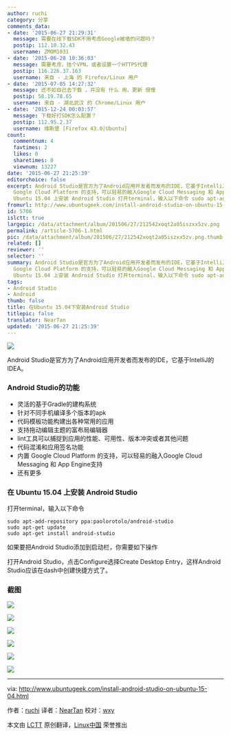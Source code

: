 ```yaml
---
author: ruchi
category: 分享
comments_data:
- date: '2015-06-27 21:29:31'
  message: 需要在线下载SDK不用考虑Google被墙的问题吗？
  postip: 112.10.32.43
  username: ZMOM1031
- date: '2015-06-28 10:36:03'
  message: 需要考虑，挂个VPN，或者设置一个HTTPS代理
  postip: 116.226.37.163
  username: 来自 - 上海 的 Firefox/Linux 用户
- date: '2015-07-05 14:27:32'
  message: 还不如自己去下载 ，并没有 什么 用，更新 很慢
  postip: 58.19.78.65
  username: 来自 - 湖北武汉 的 Chrome/Linux 用户
- date: '2015-12-24 00:03:57'
  message: 下载好打SDK怎么配置？
  postip: 112.95.2.37
  username: 维斯堡 [Firefox 43.0|Ubuntu]
count:
  commentnum: 4
  favtimes: 2
  likes: 0
  sharetimes: 0
  viewnum: 13227
date: '2015-06-27 21:25:39'
editorchoice: false
excerpt: Android Studio是官方为了Android应用开发者而发布的IDE，它基于IntelliJ的IDEA。 Android Studio的功能   灵活的基于Gradle的建构系统   针对不同手机编译多个版本的apk   代码模板功能构建出各种常用的应用   支持拖动编辑主题的富布局编辑器   lint工具可以捕捉到应用的性能、可用性、版本冲突或者其他问题   代码混淆和应用签名功能   内置
  Google Cloud Platform 的支持，可以轻易的融入Google Cloud Messaging 和 App Engine支持   还有更多   在
  Ubuntu 15.04 上安装 Android Studio 打开terminal，输入以下命令 sudo apt-add-repo
fromurl: http://www.ubuntugeek.com/install-android-studio-on-ubuntu-15-04.html
id: 5706
islctt: true
largepic: /data/attachment/album/201506/27/212542xoqt2a05iszxx5zv.png
permalink: /article-5706-1.html
pic: /data/attachment/album/201506/27/212542xoqt2a05iszxx5zv.png.thumb.jpg
related: []
reviewer: ''
selector: ''
summary: Android Studio是官方为了Android应用开发者而发布的IDE，它基于IntelliJ的IDEA。 Android Studio的功能   灵活的基于Gradle的建构系统   针对不同手机编译多个版本的apk   代码模板功能构建出各种常用的应用   支持拖动编辑主题的富布局编辑器   lint工具可以捕捉到应用的性能、可用性、版本冲突或者其他问题   代码混淆和应用签名功能   内置
  Google Cloud Platform 的支持，可以轻易的融入Google Cloud Messaging 和 App Engine支持   还有更多   在
  Ubuntu 15.04 上安装 Android Studio 打开terminal，输入以下命令 sudo apt-add-repo
tags:
- Android Studio
- Android
thumb: false
title: 在Ubuntu 15.04下安装Android Studio
titlepic: false
translator: NearTan
updated: '2015-06-27 21:25:39'
---
```


![](/data/attachment/album/201506/27/212542xoqt2a05iszxx5zv.png)


Android Studio是官方为了Android应用开发者而发布的IDE，它基于IntelliJ的IDEA。


### Android Studio的功能


* 灵活的基于Gradle的建构系统
* 针对不同手机编译多个版本的apk
* 代码模板功能构建出各种常用的应用
* 支持拖动编辑主题的富布局编辑器
* lint工具可以捕捉到应用的性能、可用性、版本冲突或者其他问题
* 代码混淆和应用签名功能
* 内置 Google Cloud Platform 的支持，可以轻易的融入Google Cloud Messaging 和 App Engine支持
* 还有更多


### 在 Ubuntu 15.04 上安装 Android Studio


打开terminal，输入以下命令



```
sudo apt-add-repository ppa:paolorotolo/android-studio
sudo apt-get update
sudo apt-get install android-studio

```

如果要把Android Studio添加到启动栏，你需要如下操作


打开Android Studio，点击Configure选择Create Desktop Entry，这样Android Studio应该在dash中创建快捷方式了。


### 截图


![](/data/attachment/album/201506/27/212543ytqtz6i7ag46mvui.png)


![](/data/attachment/album/201506/27/212545f0qypn0nyjrrd6py.png)


![](/data/attachment/album/201506/27/212546slgfd86jdxtoqxf7.png)


![](/data/attachment/album/201506/27/212548vcoa6059u5ku5h65.png)


![](/data/attachment/album/201506/27/212550krru7b2x9wvwmd42.png)


![](/data/attachment/album/201506/27/212552iykzxymy26bs4lfy.png)




---


via: <http://www.ubuntugeek.com/install-android-studio-on-ubuntu-15-04.html>


作者：[ruchi](http://www.ubuntugeek.com/author/ubuntufix) 译者：[NearTan](https://github.com/NearTan) 校对：[wxy](https://github.com/wxy)


本文由 [LCTT](https://github.com/LCTT/TranslateProject) 原创翻译，[Linux中国](https://linux.cn/) 荣誉推出